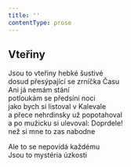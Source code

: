 ```yaml
---
title: ''
contentType: prose
---
```


## Vteřiny

Jsou to vteřiny hebké šustivé  
dosud přesýpající se zrníčka Času  
Ani já nemám stání  
potloukám se předsíní noci  
jako bych si listoval v Kalevale  
a přece nehrdinsky už popotahoval  
a po mužicku si ulevoval: Doprdele!  
než si mne to zas nabodne

Ale to se nepovídá každému  
Jsou to mystéria úzkosti
